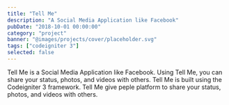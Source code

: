 ```yaml
---
title: "Tell Me"
description: "A Social Media Application like Facebook"
pubDate: "2018-10-01 00:00:00"
category: "project"
banner: "@images/projects/cover/placeholder.svg"
tags: ["codeigniter 3"]
selected: false
---
```


Tell Me is a Social Media Application like Facebook. Using Tell Me, you can share your status, photos, and videos with others. Tell Me is built using the Codeigniter 3 framework. Tell Me give peple platform to share your status, photos, and videos with others.
